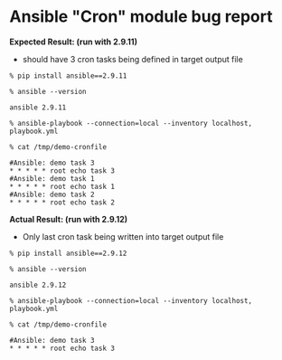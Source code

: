 # Ansible "Cron" module bug report

**Expected Result: (run with 2.9.11)**
- should have 3 cron tasks being defined in target output file

```
% pip install ansible==2.9.11

% ansible --version

ansible 2.9.11

% ansible-playbook --connection=local --inventory localhost, playbook.yml

% cat /tmp/demo-cronfile

#Ansible: demo task 3
* * * * * root echo task 3
#Ansible: demo task 1
* * * * * root echo task 1
#Ansible: demo task 2
* * * * * root echo task 2
```

**Actual Result: (run with 2.9.12)**
- Only last cron task being written into target output file

```
% pip install ansible==2.9.12

% ansible --version

ansible 2.9.12

% ansible-playbook --connection=local --inventory localhost, playbook.yml

% cat /tmp/demo-cronfile

#Ansible: demo task 3
* * * * * root echo task 3
```
